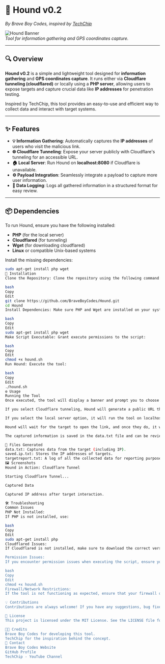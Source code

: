 # 🐾 **Hound v0.2**  
*By Brave Boy Codes, inspired by [TechChip](https://youtube.com/techchipnet)*

![Hound Banner](https://example.com/banner_image.jpg)  
*Tool for information gathering and GPS coordinates capture.*

---

## **🔍 Overview**

**Hound v0.2** is a simple and lightweight tool designed for **information gathering** and **GPS coordinates capture**. It runs either via **Cloudflare tunneling (cloudflared)** or locally using a **PHP server**, allowing users to expose targets and capture crucial data like **IP addresses** for penetration testing.

Inspired by TechChip, this tool provides an easy-to-use and efficient way to collect data and interact with target systems.

---

## **✨ Features**

- **💡 Information Gathering**: Automatically captures the **IP addresses** of users who visit the malicious link.
- **🌐 Cloudflare Tunneling**: Expose your server publicly with Cloudflare's tunneling for an accessible URL.
- **🏠 Local Server**: Run Hound on **localhost:8080** if Cloudflare is unavailable.
- **⚙️ Payload Integration**: Seamlessly integrate a payload to capture more user information.
- **📂 Data Logging**: Logs all gathered information in a structured format for easy review.

---

## **📦 Dependencies**

To run Hound, ensure you have the following installed:

- **PHP** (for the local server)
- **Cloudflared** (for tunneling)
- **Wget** (for downloading cloudflared)
- **Linux** or compatible Unix-based systems

Install the missing dependencies:
```bash
sudo apt-get install php wget
🚀 Installation
Clone the Repository: Clone the repository using the following command:

bash
Copy
Edit
git clone https://github.com/BraveBoyCodes/Hound.git
cd Hound
Install Dependencies: Make sure PHP and Wget are installed on your system. You can install them using:

bash
Copy
Edit
sudo apt-get install php wget
Make Script Executable: Grant execute permissions to the script:

bash
Copy
Edit
chmod +x hound.sh
Run Hound: Execute the tool:

bash
Copy
Edit
./hound.sh
⚙️ Usage
Running the Tool
Once executed, the tool will display a banner and prompt you to choose whether to use Cloudflare tunneling or run it locally.

If you select Cloudflare tunneling, Hound will generate a public URL that can be shared with the target.

If you select the local server option, it will run the tool on localhost:8080.

Hound will wait for the target to open the link, and once they do, it will capture the IP address and any other relevant data, such as GPS coordinates (if applicable).

The captured information is saved in the data.txt file and can be reviewed for further analysis.

📂 Files Generated
data.txt: Captures data from the target (including IP).
saved.ip.txt: Stores the IP addresses of targets.
targetreport.txt: A log of all the collected data for reporting purposes.
🖼️ Screenshots
Hound in Action: Cloudflare Tunnel

Starting Cloudflare Tunnel...

Captured Data

Captured IP address after target interaction.

🛠️ Troubleshooting
Common Issues
PHP Not Installed:
If PHP is not installed, use:

bash
Copy
Edit
sudo apt-get install php
Cloudflared Issues:
If Cloudflared is not installed, make sure to download the correct version based on your system's architecture. The script handles this automatically.

Permission Issues:
If you encounter permission issues when executing the script, ensure you’ve granted execute permissions:

bash
Copy
Edit
chmod +x hound.sh
Firewall/Network Restrictions:
If the tool is not functioning as expected, ensure that your firewall or network settings allow outbound traffic and DNS resolution for Cloudflare.

💡 Contributions
Contributions are always welcome! If you have any suggestions, bug fixes, or improvements, feel free to open an issue or submit a pull request.

📜 License
This project is licensed under the MIT License. See the LICENSE file for more details.

👨‍💻 Credits
Brave Boy Codes for developing this tool.
TechChip for the inspiration behind the concept.
📧 Contact
Brave Boy Codes Website
GitHub Profile
TechChip - YouTube Channel
